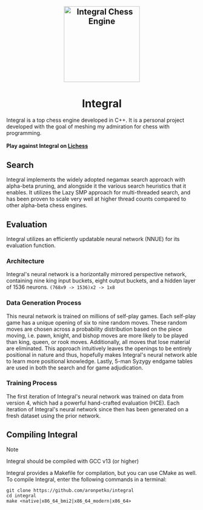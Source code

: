 ## <div align="center"><img src="https://i.imgur.com/LBxG3Ih.png" alt="Integral Chess Engine" width="200" height="200"/></div>
# <div align="center">Integral</div>
Integral is a top chess engine developed in C++. It is a personal project developed with the goal of meshing my admiration for chess with programming. \
\
**Play against Integral on [Lichess](https://lichess.org/@/IntegralBot)**

## Search
Integral implements the widely adopted negamax search approach with alpha-beta pruning, and alongside it the various search heuristics that it enables. It utilizes the Lazy SMP approach for multi-threaded search, and has been proven to scale very well at higher thread counts compared to other alpha-beta chess engines.

## Evaluation
Integral utilizes an efficiently updatable neural network (NNUE) for its evaluation function.

### Architecture
Integral's neural network is a horizontally mirrored perspective network, containing nine king input buckets, eight output buckets, and a hidden layer of 1536 neurons.
`(768x9 -> 1536)x2 -> 1x8`

### Data Generation Process
This neural network is trained on millions of self-play games. Each self-play game has a unique opening of six to nine random moves. These random moves are chosen across a probability distribution based on the piece moving, i.e. pawn, knight, and bishop moves are more likely to be played than king, queen, or rook moves. Additionally, all moves that lose material are eliminated. This approach intuitively leaves the openings to be entirely positional in nature and thus, hopefully makes Integral's neural network able to learn more positional knowledge. Lastly, 5-man Syzygy endgame tables are used in both the search and for game adjudication. 

### Training Process
The first iteration of Integral's neural network was trained on data from version 4, which had a powerful hand-crafted evaluation (HCE). Each iteration of Integral's neural network since then has been generated on a fresh dataset using the prior network.

## Compiling Integral
> [!NOTE]  
> Integral should be compiled with GCC v13 (or higher)

Integral provides a Makefile for compilation, but you can use CMake as well.\
To compile Integral, enter the following commands in a terminal:
```
git clone https://github.com/aronpetko/integral
cd integral
make <native|x86_64_bmi2|x86_64_modern|x86_64>
```